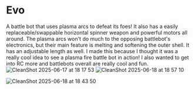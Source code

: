 # Evo
A battle bot that uses plasma arcs to defeat its foes! It also has a easily replaceable/swappable horizontal spinner weapon and powerful motors all around. The plasma arcs won't do much to the opposing battlebot's electronics, but their main feature is melting and softening the outer shell. It has an adjustable length as well. I made this because I thought it was a really cool idea to see a plasma fire battle bot in action! I also wanted to get into RC more and battlebots overall are really cool and fun.
![CleanShot 2025-06-17 at 18 17 53](https://github.com/user-attachments/assets/e1543173-70b8-4c01-b300-3185b037aa9f)
![CleanShot 2025-06-18 at 18 57 10](https://github.com/user-attachments/assets/596ce54b-e8d2-4848-85ea-0febd4a87343)

![CleanShot 2025-06-18 at 18 43 50](https://github.com/user-attachments/assets/9aa320ae-7653-4afe-9592-bb7de2799051)
